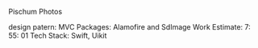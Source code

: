 Pischum Photos

design patern: MVC
Packages: Alamofire and SdImage
Work Estimate: 7: 55: 01
Tech Stack: Swift, Uikit
